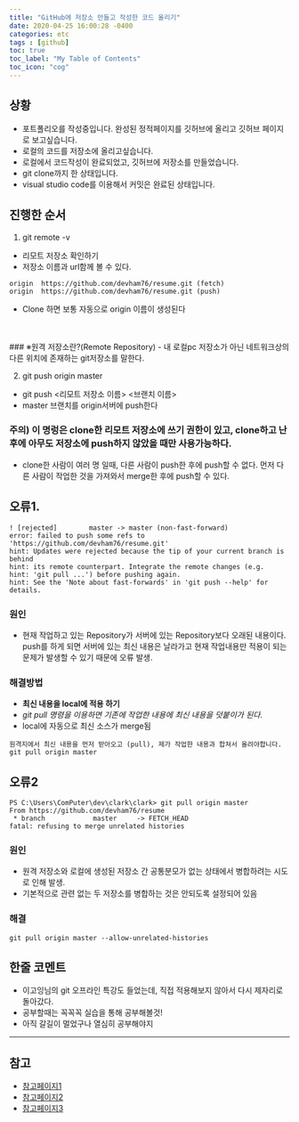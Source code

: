 ```yaml
---
title: "GitHub에 저장소 만들고 작성한 코드 올리기"
date: 2020-04-25 16:00:28 -0400
categories: etc
tags : [github]
toc: true
toc_label: "My Table of Contents"
toc_icon: "cog"
---
```


## 상황
- 포트폴리오를 작성중입니다. 완성된 정적페이지를 깃허브에 올리고 깃허브 페이지로 보고싶습니다.
- 로컬의 코드를 저장소에 올리고싶습니다.
- 로컬에서 코드작성이 완료되었고, 깃허브에 저장소를 만들었습니다.
- git clone까지 한 상태입니다.
- visual studio code를 이용해서 커밋은 완료된 상태입니다.


## 진행한 순서
1. git remote -v
  - 리모트 저장소 확인하기
  - 저장소 이름과 url함께 볼 수 있다.
```
origin  https://github.com/devham76/resume.git (fetch)
origin  https://github.com/devham76/resume.git (push)
```
-  Clone 하면 보통 자동으로 origin 이름이 생성된다
<br>
<br>
### ※원격 저장소란?(Remote Repository)
- 내 로컬pc 저장소가 아닌 네트워크상의 다른 위치에 존재하는 git저장소를 말한다.


2. git push origin master
- git push <리모트 저장소 이름> <브랜치 이름>
- master 브랜치를 origin서버에 push한다

### 주의) 이 명렁은 clone한 리모트 저장소에 쓰기 권한이 있고, clone하고 난 후에 아무도 저장소에 push하지 않았을 때만 사용가능하다.
- clone한 사람이 여러 명 일때, 다른 사람이 push한 후에 push할 수 없다. 먼저 다른 사람이 작업한 것을 가져와서 merge한 후에 push할 수 있다.


## 오류1.
```
! [rejected]        master -> master (non-fast-forward)
error: failed to push some refs to 'https://github.com/devham76/resume.git'
hint: Updates were rejected because the tip of your current branch is behind
hint: its remote counterpart. Integrate the remote changes (e.g.
hint: 'git pull ...') before pushing again.
hint: See the 'Note about fast-forwards' in 'git push --help' for details.
```

### 원인
- 현재 작업하고 있는 Repository가 서버에 있는 Repository보다 오래된 내용이다.
push를 하게 되면 서버에 있는 최신 내용은 날라가고 현재 작업내용만 적용이 되는 문제가 발생할 수 있기 때문에 오류 발생.

### 해결방법
- __최신 내용을 local에 적용 하기__
- _git pull 명령을 이용하면 기존에 작업한 내용에 최신 내용을 덧붙이가 된다._
- local에 자동으로 최신 소스가 merge됨

```
원격지에서 최신 내용을 먼저 받아오고 (pull), 제가 작업한 내용과 합쳐서 올려야합니다.
git pull origin master
```

## 오류2
```
PS C:\Users\ComPuter\dev\clark\clark> git pull origin master
From https://github.com/devham76/resume
 * branch            master     -> FETCH_HEAD
fatal: refusing to merge unrelated histories
```

### 원인
- 원격 저장소와 로컬에 생성된 저장소 간 공통분모가 없는 상태에서 병합하려는 시도로 인해 발생.
- 기본적으로 관련 없는 두 저장소를 병합하는 것은 안되도록 설정되어 있음

### 해결
```
git pull origin master --allow-unrelated-histories
```

## 한줄 코멘트
- 이고잉님의 git 오프라인 특강도 들었는데, 직접 적용해보지 않아서 다시 제자리로 돌아갔다.
- 공부할때는 꼭꼭꼭 실습을 통해 공부해볼것!
- 아직 갈길이 멀었구나 열심히 공부해야지


---
## 참고
- [참고페이지1](https://devx.tistory.com/entry/git-push-%EC%8B%9C-%EC%98%A4%EB%A5%98%EB%A9%94%EC%84%B8%EC%A7%80-%EB%B0%9C%EC%83%9D%EC%9B%90%EC%9D%B8)
- [참고페이지2](https://devlog.jwgo.kr/2018/03/09/resolving-git-pull-problem/)
- [참고페이지3](https://blog.shovelman.dev/924)
